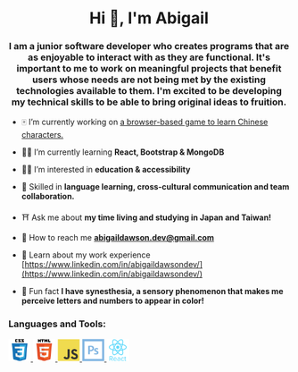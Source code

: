 <h1 align="center">Hi 👋, I'm Abigail</h1>
<h3 align="center">I am a junior software developer who creates programs that are as enjoyable to interact with as they are functional. It's important to me to work on meaningful projects that benefit users whose needs are not being met by the existing technologies available to them. I'm excited to be developing my technical skills to be able to bring original ideas to fruition.</h3>

- 🀄 I’m currently working on [a browser-based game to learn Chinese characters.](https://github.com/AbigailDawson/memory-game)

- 👩‍💻 I’m currently learning **React, Bootstrap & MongoDB**

- 👩‍🎓 I’m interested in **education & accessibility**

- 🤝 Skilled in **language learning, cross-cultural communication and team collaboration.**

- ⛩️ Ask me about **my time living and studying in Japan and Taiwan!**

- 📨 How to reach me **abigaildawson.dev@gmail.com**

- 📄 Learn about my work experience [https://www.linkedin.com/in/abigaildawsondev/](https://www.linkedin.com/in/abigaildawsondev/)

- 👀 Fun fact **I have synesthesia, a sensory phenomenon that makes me perceive letters and numbers to appear in color!**


<h3 align="left">Languages and Tools:</h3>
<p align="left"> <a href="https://www.w3schools.com/css/" target="_blank" rel="noreferrer"> <img src="https://raw.githubusercontent.com/devicons/devicon/master/icons/css3/css3-original-wordmark.svg" alt="css3" width="40" height="40"/> </a> <a href="https://www.w3.org/html/" target="_blank" rel="noreferrer"> <img src="https://raw.githubusercontent.com/devicons/devicon/master/icons/html5/html5-original-wordmark.svg" alt="html5" width="40" height="40"/> </a> <a href="https://developer.mozilla.org/en-US/docs/Web/JavaScript" target="_blank" rel="noreferrer"> <img src="https://raw.githubusercontent.com/devicons/devicon/master/icons/javascript/javascript-original.svg" alt="javascript" width="40" height="40"/> </a> <a href="https://www.photoshop.com/en" target="_blank" rel="noreferrer"> <img src="https://raw.githubusercontent.com/devicons/devicon/master/icons/photoshop/photoshop-line.svg" alt="photoshop" width="40" height="40"/> </a> <a href="https://reactjs.org/" target="_blank" rel="noreferrer"> <img src="https://raw.githubusercontent.com/devicons/devicon/master/icons/react/react-original-wordmark.svg" alt="react" width="40" height="40"/> </a> </p>
